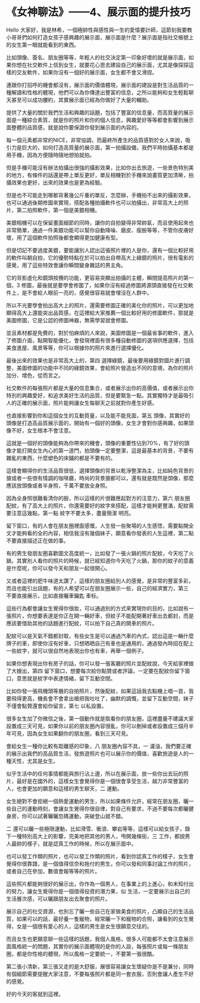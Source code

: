 # 《女神聊法》——4、展示面的提升技巧

Hello 大家好，我是林希，一個極帥性與感性與一生的愛情要計師，這節刻我要教小哥哥們如何打造女孩子感興趣的展示面，展示面是什麼？展示面是指社交帳號上的女生第一眼就能看到的東西。

比如頭像、簽名、朋友圈等等，年輕人的社交決定第一印象好壞的就是展示面，如果你想在社交軟件上信到女生，就要花心思去建設自己的展示面，尤其是像探探這樣的交友軟件，如果你沒有一個好的展示面，女生都不會又滑捏。

連跟你打招呼的機會都沒有，展示面的價值體現，展示面的建設是對生活品質的一種解讀和性格的體現，他們可以為你傳達出豐富的信息，之所以能夠和女生輕鬆聊天甚至可以成功腰約，其實展示面已經為你做好了大量的輔助。

提供了大量的關於我們生活和興趣的話題，包括了豐富的信息量，而高質量的展示面是一種綜合素質，就是你的照片和你的個人信息，興趣愛好等等都會影響到展示面整體的品質感，就是說你要保證你發到展示面的內容的。

每一個元素都非常的NICE，非常協調，而最終所產生的品質感對於女人來說，吸引力是巨大的，如何打造高質量的展示面，第一拍攝設備，我們平時拍攝基本都是用手機，因為方便隨時隨地想拍就拍。

但是手機可能沒有辦法拍攝出很強的攝影效果，比如你出去旅遊，一些景色特別美的地方，有條件的話還是帶上單反更好，單反相機對於手機來說畫質更加清晰，拍攝效果也更好，出來的效果也是更為經驗。

但是也不可能走到哪都背著幾公斤重的單反，怎麼辦，手機拍不出來的攝影效果，也可以通過後期修圖來實現，搭配各種拍攝軟件也可以拍攝出，非常高大上的照片，第二拍照軟件，第一個是美銀相機。

美銀相機可以在保留畫面細節的同時，讓你的自拍變得非常帥氣，而且使用起來也非常簡單，通過一件美銀功能可以幫你自動降噪、磨皮、瘦臉等等，不管你皮膚好壞，用了這個軟件拍照後都會顯得更加健康有型。

但是切記不要過度美銀，要能讓別人認出這張照片裡的人是你，還有一個比較好用的軟件叫朝自拍，它的優勢特點在於可以拍出自帶高大上綠鏡的照片，很有電影的感覺，用了這些特效會讓你瞬間變身雜誌的男主角。

它的背影虛化和鏡頭按攪的功能，更容易突顯出拍攝的主體，瞬間提高照片的第一個，3 修圖，最後就是要學會修圖了，如果你沒有經過修圖將源頭直接發在社交軟件上，是不會給人眼前一亮的，感覺很容易就會埋沒在人群中。

所以不光要學會拍出高大上的照片，還需要修圖正確的美化你的照片，可以更加地顯得高大上還能突出品質感，在這裡給大家推薦一個比較好用的修圖軟件，那就是美圖修圖，它是公認的修圖神器，無需學習就會修圖。

並且素材都是免費的，對於怕麻煩的人來說，美圖修圖是一個最省事的軟件，進入了修圖介面，點開智能優化，會發現裡面有很多種自動修圖的選項供應選擇，包括美食進屋、風景等等，你可以根據你的照片來進行選擇優化。

最後出來的效果也是非常高大上的，第四 選擇綠鏡，最後要用綠鏡對圖片進行調整，美圖修圖的功能中不同的綠鏡效果，會給照片營造出不同的意境，為你的照片加分、增色，從而言之。

社交軟件的每張照片都是大量的信息集合，或者展示出你的高價值，或者展示出你特別的興趣愛好，和追求美好生活的品質，但是要緊急一點，其實獨特才是最吸引人的正確的展示面，照片能夠讓女生每聊天之前就對你產生好感。

也直接影響到你和這個女生的互動質量，以及能不能見面，第五 頭像，其實好的頭像是打造高品質展示面的，開始有一個好的頭像，女生才會對你感興趣，如果頭像不好，女生根本不會注意。

這就是一個好的頭像能夠為你帶來的機會，頭像的重要性佔到70%，有了好的頭像才能打開女生內心的第一道門，拍頭像一定要整潔，這是最基本的背景，不要有雜亂的東西，什麼塑色的床鋪的都是不要有的。

這樣會顯得你的生活品質很低，選擇頭像的背景以乾淨整潔為主，比如純色背景的搶或者一些很有情調的咖啡廳，時尚的背景搶都可以，還有就是既然是頭像，那麼應該放頭像或者半身照，千萬不要放全身照。

因為全身照很難看清你的臉，所以這樣的片很難應起對方的注意力，第六 朋友圈配紋，有了高大上的照片，你還需要好的紋字來搭配，這樣才能夠更豐滿，配紋需要注意這幾點，第一點 紋字不要太多，盡量簡潔 明亮。

留下窗口，有的人會在朋友圈裡面感慨，人生發一些聚場的人生感悟，需要點開全文才能夠看的全的內容，相信我沒有幾個妹子，願意看你發表的人生這裡，第二點 不要直接描述正在做的事。

有的男生發朋友圈喜歡圖文高度統一，比如發了一張火鍋的照片配紋，今天吃了火鍋，其實別人看你的照片的時候，就已經知道你今天吃了火鍋，那你的紋子的意義是什麼呢，你可以發今天和朋友一起很開心。

又或者這裡的肥牛味道太讚了，這樣的朋友圈給別人的感覺，是非常的豐富多彩，而且也能引出話題，有的人希望可以在朋友圈展示一些，自己的經濟實力，第三 不要直接展示，比如直接曬車鑰匙 車标。

這些行為都會讓女生覺得你很妝，可以通過別的方式來實現你的目的，比如說有一張照片，你想要表達是你正在開一輛好車，但紋子不能配開著好車出去都封，而是應該要借助其他的話題進行配紋，可以拍下自己真的開車的照片。

配紋可以是天氣不錯都封取，有些女生是可以通過汽車的內式，認出這是一輛什麼牌子的車，即使你沒有好車，只想晒晒自己有車也是通用的，通過發內時招在配上一些紋字，就可以很自然地表現出你也有車，再舉一個例子。

如果你想表現出你有房子的話，你可以發一張客廳的照片並配紋說，今天給家裡做了大嫂出，第四 留下窗口，想要每次給你點贊或者評論，一定要在配紋你留下窗口，意思就是紋字中表達情緒，留下互動空間。

比如你發一張飛機頭等層的自拍照片，然後配紋，如果這話我去點機上唱一首，我要飛得更高，機長會不會拿出槍把我吐吐了，幽默的調慨，並留下互動空間，妹子不僅會點贊還會給你留言，第七 以私設置。

很多女生加了你微信之後，第一個動作就是取看你的朋友圈，這裡盡量不建議大家設置成三天可見，如果你以前的朋友圈內容很亂，你可以刪掉或者設置成三個月半年可見，因為女生如果翻你的朋友圈，看到三天可見。

會給女生一種你比較有距離感的印象，八 朋友圈內容不具，一 濾油，我們要正確的展示出我們的高品質生活，發旅遊照片也可以展示你的價值，喜歡旅遊是人的一種天性，尤其是女生。

似乎生活中的任何事情都能與旅行沾上邊，所以在展示面，放一些你出去玩的照片，最好是在國外的，這樣女生會覺得你是一個很會享受生活，越力非常豐富的人，也會更加的願意和這樣的男生聊天，二 運動。

女生絕對不會拒絕一個熱愛運動的男生，所以如果條件允許，經常在朋友圈，曬一些自己的運動時刻，會讓女生覺得你很自律，對自己有要求，不過不要每次都曬健身房，你可以試著曬曬忽碼運動，突破登山就不錯。

二 還可以曬一些極限運動，比如滑雪、衝浪、攀岩等等，這樣可以給女孩子，錄下一種特別高大上的影響，完美地把其他的男人，甩開幾條街，三 工作，都說男人最帥的樣子，就是認真工作的時候，所以在展示面中。

也可以發工作類的照片，也可以發工作類的照片，看到你認真工作的樣子，女生會覺得你很靠譜，是一個值得信奈和拖付的男生，你可以發和同事討論工作的照片，或者自己在參加，數值會報等等的照片。

這些照片都能夠很好的展示出，你作為一個男人，在事業上的上進心，和未知付出的努力，讓女生覺得你是一個值得投資的潛力果，似 生活，一定要展示出自己的生活層次感，可以曬跟朋友出去聚會的照片。

展示自己的社交資源，也別忘了曬一些自己在家做美食的照片，凸顯自己的生活品質，如果可以的話，最好養一隻寵物，經常曬一下和寵物的合照，讓看到的女生覺得，女是一個很有愛心的人，這樣的男生是女生很願意交往的。

而且女生也更願意聊一些這樣的話題，我個人風格，很多人可能都不太會注意展示面風格統一的問題，其實你的展示面體現的是你的人設，每張照片或每一條朋友圈，都是你性格的體現，所以風格一定要統一，不要第一張很酷。

第二張小清新，第三張又走的是大舒服，展很容易讓女生懷疑你是不是兼分，同時有個細節需要提醒大家注意，不要每張照片都是同一套衣服，否則會讓人產生不好的感覺。

好的今天的客就到這裡。